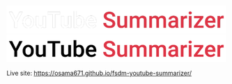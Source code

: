 ![Logo](https://github.com/Osama671/fsdm-youtube-summarizer/blob/main/Readme%20Assets/logo-dark.png#gh-dark-mode-only)
![Logo](https://github.com/Osama671/fsdm-youtube-summarizer/blob/main/Readme%20Assets/logo-light.png#gh-light-mode-only)


Live site: https://osama671.github.io/fsdm-youtube-summarizer/
